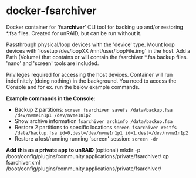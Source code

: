 
# docker-fsarchiver
Docker container for '**fsarchiver**' CLI tool for backing up and/or restoring *.fsa files. Created for unRAID, but can be run without it.

Passthrough physical/loop devices with the 'device' type. Mount loop devices with 'losetup /dev/loopXX /mnt/user/loopFile.img' in the host. Add a Path (Volume) that contains or will contain the fsarchiver *.fsa backup files. 'nano' and 'screen' tools are included. 

Privileges required for accessing the host devices. Container will run indefinitely (doing nothing) in the background. You need to access the Console and for ex. run the below example commands.

**Example commands in the Console:**
 - Backup 2 partitions: ```screen fsarchiver savefs /data/backup.fsa
   /dev/nvme1n1p1 /dev/nvme1n1p2```
 - Show archive information ```fsarchiver archinfo /data/backup.fsa```
 - Restore 2 partitions to specific locations ```screen fsarchiver
   restfs /data/backup.fsa id=0,dest=/dev/nvme1n1p1
   id=1,dest=/dev/nvme1n1p2```
- Restore a lost/running running 'screen' session: ```screen -dr```

**Add this as a private app to unRAID** (optional)
mkdir -p /boot/config/plugins/community.applications/private/fsarchiver/
cp fsarchiver.xml /boot/config/plugins/community.applications/private/fsarchiver/
